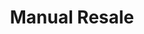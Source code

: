 ---
title: Manual Resale
parent: /tactics/24-resale
ref-id: TEQ-076
short-desc: The adversary manually advertises stock of a particular item on a third party website either before or after purchasing the desired item from the target site.
layout: technique
---